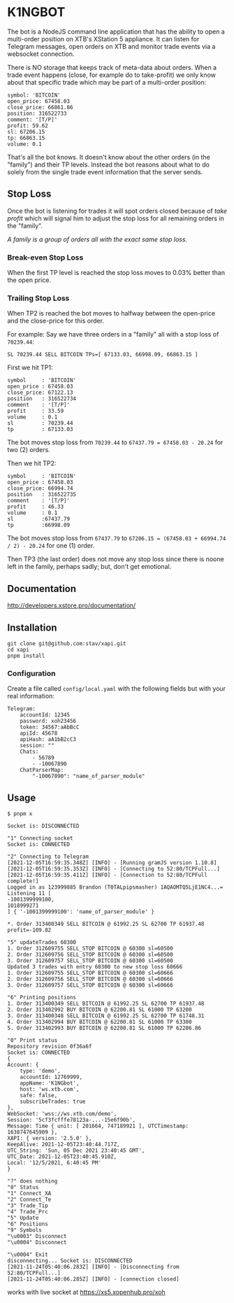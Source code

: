 # K1NGBOT

The bot is a NodeJS command line application that has the ability to open a 
multi-order position on XTB's XStation 5 appliance. It can listen for Telegram 
messages, open orders on XTB and monitor trade events via a websocket connection.

There is NO storage that keeps track of meta-data about orders.  When a trade 
event happens (close, for example do to take-profit) we only know about that 
specific trade which may be part of a multi-order position:

    symbol: 'BITCOIN'
    open_price: 67458.03
    close_price: 66861.86
    position: 316522733
    comment: '[T/P]'
    profit: 59.62
    sl: 67206.15
    tp: 66863.15
    volume: 0.1

That's all the bot knows.  It doesn't know about the other orders (in the "family")
and their TP levels.  Instead the bot reasons about what to do solely from the single
trade event information that the server sends.

## Stop Loss

Once the bot is listening for trades it will spot orders closed because of _take
profit_ which will signal him to adjust the stop loss for all remaining orders in 
the "family".

_A family is a group of orders all with the exact same stop loss._

### Break-even Stop Loss

When the first TP level is reached the stop loss moves to 0.03% better than the
open price.

### Trailing Stop Loss

When TP2 is reached the bot moves to halfway between the open-price and the
close-price for this order.

For example: Say we have three orders in a "family" all with a stop loss of `70239.44`:

    SL 70239.44 SELL BITCOIN TPs=[ 67133.03, 66998.09, 66863.15 ]

First we hit TP1:

    symbol     : 'BITCOIN'
    open_price : 67458.03
    close_price: 67122.13
    position   : 316522734
    comment    : '[T/P]'
    profit     : 33.59
    volume     : 0.1
    sl         : 70239.44
    tp         : 67133.03

The bot moves stop loss from `70239.44` to `67437.79 = 67458.03 - 20.24` for two
(2) orders.

Then we hit TP2:

    symbol     : 'BITCOIN'
    open_price : 67458.03
    close_price: 66994.74
    position   : 316522735
    comment    : '[T/P]'
    profit     : 46.33
    volume     : 0.1
    sl         :67437.79
    tp         :66998.09

The bot moves stop loss from
`67437.79` to `67206.15 = (67458.03 + 66994.74 / 2) - 20.24` for one (1) order.

Then TP3 (the last order) does not move any stop loss since there is noone left
in the family, perhaps sadly; but, don't get emotional.

## Documentation

<http://developers.xstore.pro/documentation/>

## Installation

    git clone git@github.com:stav/xapi.git
    cd xapi
    pnpm install

### Configuration

Create a file called `config/local.yaml` with the following fields but with your
real information:

    Telegram:
        accountId: 12345
        password: xoh23456
        token: 34567:aAbBcC
        apiId: 45678
        apiHash: aA1bB2cC3
        session: ""
        Chats:
            - 56789
            - -10067890
        ChatParserMap:
            "-10067890": "name_of_parser_module"

## Usage

    $ pnpm x

    Socket is: DISCONNECTED

    "1" Connecting socket
    Socket is: CONNECTED

    "2" Connecting to Telegram
    [2021-12-05T16:59:35.348Z] [INFO] - [Running gramJS version 1.10.8]
    [2021-12-05T16:59:35.353Z] [INFO] - [Connecting to 52:80/TCPFull...]
    [2021-12-05T16:59:35.411Z] [INFO] - [Connection to 52:80/TCPFull complete!]
    Logged in as 123999885 Brandon (T0TALpipsmasher) 1AQAOMTQ5LjE1NC4...=
    Listening 11 [
    -1001399999100,
    1018999271
    ] { '-1001399999100': 'name_of_parser_module' }

    *. Order 313400349 SELL BITCOIN @ 61992.25 SL 62700 TP 61937.48 profit=-109.82

    "5" updateTrades 60300
    1. Order 312609755 SELL_STOP BITCOIN @ 60300 sl=60500
    2. Order 312609756 SELL_STOP BITCOIN @ 60300 sl=60500
    3. Order 312609757 SELL_STOP BITCOIN @ 60300 sl=60500
    Updated 3 trades with entry 60300 to new stop loss 60666
    1. Order 312609755 SELL_STOP BITCOIN @ 60300 sl=60666
    2. Order 312609756 SELL_STOP BITCOIN @ 60300 sl=60666
    3. Order 312609757 SELL_STOP BITCOIN @ 60300 sl=60666

    "6" Printing positions
    1. Order 313400349 SELL BITCOIN @ 61992.25 SL 62700 TP 61937.48
    2. Order 313402992 BUY BITCOIN @ 62200.81 SL 61000 TP 63200
    3. Order 313400348 SELL BITCOIN @ 61992.25 SL 62700 TP 61748.31
    4. Order 313402994 BUY BITCOIN @ 62200.81 SL 61000 TP 63300
    5. Order 313402993 BUY BITCOIN @ 62200.81 SL 61000 TP 62286.86

    "0" Print status
    Repository revision 0f36a6f
    Socket is: CONNECTED
    {
    Account: {
        type: 'demo',
        accountId: 12769999,
        appName: 'K1NGbot',
        host: 'ws.xtb.com',
        safe: false,
        subscribeTrades: true
    },
    WebSocket: 'wss://ws.xtb.com/demo',
    Session: '5cf3fcfffe78123a-...-15e6f90b',
    Message: Time { unit: [ 201664, 747189921 ], UTCTimestamp: 1638747645909 },
    XAPI: { version: '2.5.0' },
    KeepAlive: 2021-12-05T23:40:44.717Z,
    UTC_String: 'Sun, 05 Dec 2021 23:40:45 GMT',
    UTC_Date: 2021-12-05T23:40:45.910Z,
    Local: '12/5/2021, 6:40:45 PM'
    }

    "?" does nothing
    "0" Status
    "1" Connect_XA
    "2" Connect_Te
    "3" Trade_Tip
    "4" Trade_Prc
    "5" Update
    "6" Positions
    "9" Symbols
    "\u0003" Disconnect
    "\u0004" Disconnect

    "\u0004" Exit
    disconnecting... Socket is: DISCONNECTED
    [2021-11-24T05:40:06.283Z] [INFO] - [Disconnecting from 52:80/TCPFull...]
    [2021-11-24T05:40:06.285Z] [INFO] - [connection closed]

works with live socket at <https://xs5.xopenhub.pro/xoh>
